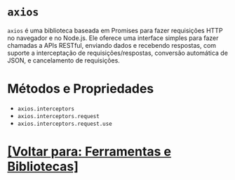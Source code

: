 # `axios`

`axios` é uma biblioteca baseada em Promises para fazer requisições HTTP no navegador e no Node.js. Ele oferece uma interface simples para fazer chamadas a APIs RESTful, enviando dados e recebendo respostas, com suporte a interceptação de requisições/respostas, conversão automática de JSON, e cancelamento de requisições.

# Métodos e Propriedades

- `axios.interceptors`
- `axios.interceptors.request`
- `axios.interceptors.request.use`

# [[Voltar para: Ferramentas e Bibliotecas]](../../ferramentas-bibliotecas.md)

<!--
- Passar null para axios.interceptor.response.use mesmo que o parâmetro seja uma callback não afeta o funcionamento das respostas?
- Template Literal
- NaN
- Infinity
- Comportamento das variáveis de ambiente (process.env) em relação a valores falsy
- Variáveis
- Classes
- Objetos
- Linguagem de Programação
- Linguagem de Programação de alto nível
- Linguagem de Programação interpretada
- Linguagem de Programação dinamicamente tipada
- Node.js
- JS é compilada antes de executada (pelo motor)
-->